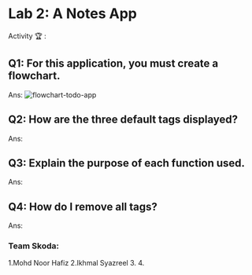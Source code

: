 # Lab 2: A Notes App

Activity 🏆 :
## Q1: For this application, you must create a flowchart.
Ans:
![flowchart-todo-app](http://www.plantuml.com/plantuml/png/TSzDJkmm40JWlKzHcbLoXPV56mHhDi01J5mPB1ptoDr1pEs97NuoGgpzTLNvgEQBBNDo5YqHDo7WqPyK9hWNetCDk7zFoW9bucWAZop6QlpgRVM3YnEwUl696Fxti1TcT1Tgxu0jOannV5L8nk6hwu3dnKpoKD5Tr7Fob_thBC6duJk1sLYqjIBcsW7Zks6AJA6nsv-E1__6VNvTMLEtbDyZr-jQtC9DsZVhsMwOBkD8LSnKzQVsogH4bwM_bYn5ofNB8Kvkh_-ocrIJipioXsLE7m00)
## Q2: How are the three default tags displayed?
Ans:

## Q3: Explain the purpose of each function used.
Ans:

## Q4: How do I remove all tags?
Ans:


### Team Skoda:
1.Mohd Noor Hafiz
2.Ikhmal Syazreel
3.
4.
